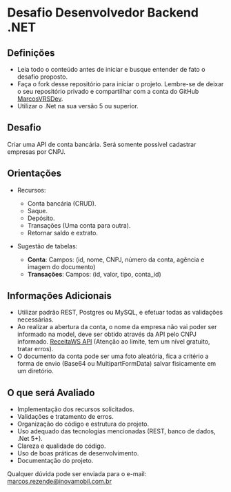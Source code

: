 # Desafio Desenvolvedor Backend .NET

## Definições

- Leia todo o conteúdo antes de iniciar e busque entender de fato o desafio proposto.
- Faça o fork desse repositório para iniciar o projeto. Lembre-se de deixar o seu repositório privado e compartilhar com a conta do GitHub [MarcosVRSDev](https://github.com/MarcosVRSDev).
- Utilizar o .Net na sua versão 5 ou superior.

## Desafio

Criar uma API de conta bancária. Será somente possível cadastrar empresas por CNPJ.

## Orientações

- Recursos:
  - Conta bancária (CRUD).
  - Saque.
  - Depósito.
  - Transações (Uma conta para outra).
  - Retornar saldo e extrato.

- Sugestão de tabelas:
  - **Conta**: Campos: (id, nome, CNPJ, número da conta, agência e imagem do documento)
  - **Transações**: Campos: (id, valor, tipo, conta_id)

## Informações Adicionais

- Utilizar padrão REST, Postgres ou MySQL, e efetuar todas as validações necessárias.
- Ao realizar a abertura da conta, o nome da empresa não vai poder ser informado na model, deve ser obtido através da API pelo CNPJ informado. [ReceitaWS API](https://developers.receitaws.com.br/#/operations/queryCNPJFree) (Atenção ao limite, tem um nível gratuito, tratar erros).
- O documento da conta pode ser uma foto aleatória, fica a critério a forma de envio (Base64 ou MultipartFormData) salvar fisicamente em um diretório.

## O que será Avaliado

- Implementação dos recursos solicitados.
- Validações e tratamento de erros.
- Organização do código e estrutura do projeto.
- Uso adequado das tecnologias mencionadas (REST, banco de dados, .Net 5+).
- Clareza e qualidade do código.
- Uso de boas práticas de desenvolvimento.
- Documentação do projeto.

Qualquer dúvida pode ser enviada para o e-mail: marcos.rezende@inovamobil.com.br
